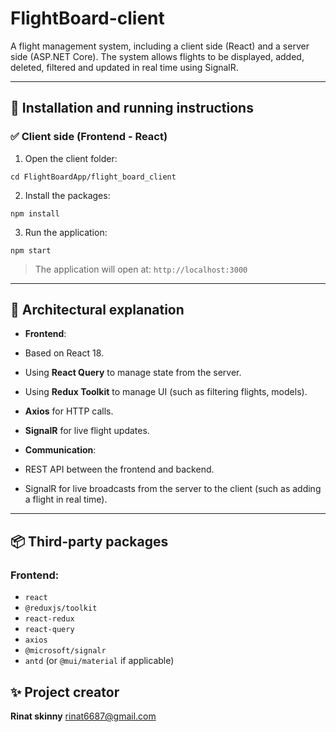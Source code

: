 # FlightBoard-client

A flight management system, including a client side (React) and a server side (ASP.NET Core). The system allows flights to be displayed, added, deleted, filtered and updated in real time using SignalR.

---

## 🚀 Installation and running instructions


### ✅ Client side (Frontend - React)

1. Open the client folder:

```
cd FlightBoardApp/flight_board_client
```

2. Install the packages:

```
npm install
```

3. Run the application:

```
npm start
```

> The application will open at: `http://localhost:3000`

---

## 🧱 Architectural explanation

- **Frontend**:
- Based on React 18.
- Using **React Query** to manage state from the server.
- Using **Redux Toolkit** to manage UI (such as filtering flights, models).
- **Axios** for HTTP calls.
- **SignalR** for live flight updates.

- **Communication**:
- REST API between the frontend and backend.
- SignalR for live broadcasts from the server to the client (such as adding a flight in real time).

---

## 📦 Third-party packages

### Frontend:

- `react`
- `@reduxjs/toolkit`
- `react-redux`
- `react-query`
- `axios`
- `@microsoft/signalr`
- `antd` (or `@mui/material` if applicable)


## ✨ Project creator

**Rinat skinny**
[rinat6687@gmail.com](mailto:rinat6687@gmail.com)
